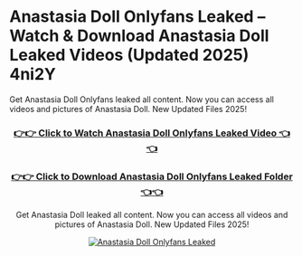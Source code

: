 # Anastasia Doll Onlyfans Leaked – Watch & Download Anastasia Doll Leaked Videos (Updated 2025) 4ni2Y

Get Anastasia Doll Onlyfans leaked all content. Now you can access all videos and pictures of Anastasia Doll. New Updated Files 2025!  
<div align="center">
  
### [👉👉 Click to Watch Anastasia Doll Onlyfans Leaked Video 👈👈](https://links2leaks.com?utm_source=anastasiadoll&utm_medium=gitshort)  
### [👉👉 Click to Download Anastasia Doll Onlyfans Leaked Folder 👈👈](https://links2leaks.com?utm_source=anastasiadoll&utm_medium=gitshort)  

Get Anastasia Doll leaked all content. Now you can access all videos and pictures of Anastasia Doll. New Updated Files 2025!  

[![Anastasia Doll Onlyfans Leaked](https://i.ibb.co/93hzkbrt/l2l.gif)](https://links2leaks.com?utm_source=anastasiadoll&utm_medium=gitshort)  

</div>
